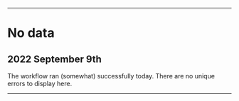 
***

# No data

## 2022 September 9th

The workflow ran (somewhat) successfully today. There are no unique errors to display here.

***
